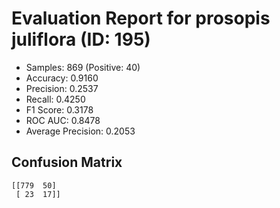 # Evaluation Report for prosopis juliflora (ID: 195)
- Samples: 869 (Positive: 40)
- Accuracy: 0.9160
- Precision: 0.2537
- Recall: 0.4250
- F1 Score: 0.3178
- ROC AUC: 0.8478
- Average Precision: 0.2053

## Confusion Matrix
```
[[779  50]
 [ 23  17]]
```
